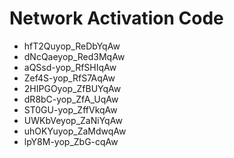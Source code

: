 # Network Activation Code
* hfT2Quyop_ReDbYqAw
* dNcQaeyop_Red3MqAw
* aQSsd-yop_RfSHIqAw
* Zef4S-yop_RfS7AqAw
* 2HIPGOyop_ZfBUYqAw
* dR8bC-yop_ZfA_UqAw
* ST0GU-yop_ZffVkqAw
* UWKbVeyop_ZaNiYqAw
* uhOKYuyop_ZaMdwqAw
* lpY8M-yop_ZbG-cqAw